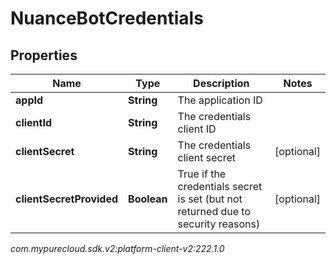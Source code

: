 # NuanceBotCredentials


## Properties

| Name | Type | Description | Notes |
| ------------ | ------------- | ------------- | ------------- |
| **appId** | **String** | The application ID |  |
| **clientId** | **String** | The credentials client ID |  |
| **clientSecret** | **String** | The credentials client secret |  [optional] |
| **clientSecretProvided** | **Boolean** | True if the credentials secret is set (but not returned due to security reasons) |  [optional] |




_com.mypurecloud.sdk.v2:platform-client-v2:222.1.0_
